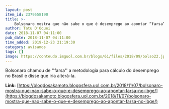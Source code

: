 ```yaml
---
layout: post
item_id: 2379558190
title: >-
    Bolsonaro mostra que não sabe o que é desemprego ao apontar “farsa” no IBGE
author: Tatu D'Oquei
date: 2018-11-07 04:11:00
pub_date: 2018-11-07 04:11:00
time_added: 2019-12-23 21:19:30
category: avisamos
tags: []
image: https://conteudo.imguol.com.br/blogs/61/files/2018/09/bolso22.jpg
---
```


Bolsonaro chamou de ''farsa'' a metodologia para cálculo do desemprego no Brasil e disse que iria alterá-la.

**Link:** [https://blogdosakamoto.blogosfera.uol.com.br/2018/11/07/bolsonaro-mostra-que-nao-sabe-o-que-e-desemprego-ao-apontar-farsa-no-ibge/](https://blogdosakamoto.blogosfera.uol.com.br/2018/11/07/bolsonaro-mostra-que-nao-sabe-o-que-e-desemprego-ao-apontar-farsa-no-ibge/)

